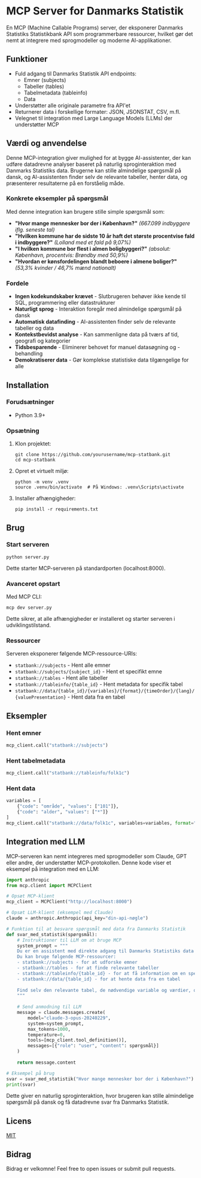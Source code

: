 # MCP Server for Danmarks Statistik

En MCP (Machine Callable Programs) server, der eksponerer Danmarks Statistiks Statistikbank API som programmerbare ressourcer, hvilket gør det nemt at integrere med sprogmodeller og moderne AI-applikationer.

## Funktioner

- Fuld adgang til Danmarks Statistik API endpoints:
  - Emner (subjects)
  - Tabeller (tables)
  - Tabelmetadata (tableinfo)
  - Data
- Understøtter alle originale parametre fra API'et
- Returnerer data i forskellige formater: JSON, JSONSTAT, CSV, m.fl.
- Velegnet til integration med Large Language Models (LLMs) der understøtter MCP

## Værdi og anvendelse

Denne MCP-integration giver mulighed for at bygge AI-assistenter, der kan udføre datadrevne analyser baseret på naturlig sproginteraktion med Danmarks Statistiks data. Brugerne kan stille almindelige spørgsmål på dansk, og AI-assistenten finder selv de relevante tabeller, henter data, og præsenterer resultaterne på en forståelig måde.

### Konkrete eksempler på spørgsmål

Med denne integration kan brugere stille simple spørgsmål som:

- **"Hvor mange mennesker bor der i København?"** *(667.099 indbyggere iflg. seneste tal)*
- **"Hvilken kommune har de sidste 10 år haft det største procentvise fald i indbyggere?"** *(Lolland med et fald på 9,07%)*
- **"I hvilken kommune bor flest i almen boligbyggeri?"** *(absolut: København, procentvis: Brøndby med 50,9%)*
- **"Hvordan er kønsfordelingen blandt beboere i almene boliger?"** *(53,3% kvinder / 46,7% mænd nationalt)*

### Fordele

- **Ingen kodekundskaber krævet** - Slutbrugeren behøver ikke kende til SQL, programmering eller datastrukturer
- **Naturligt sprog** - Interaktion foregår med almindelige spørgsmål på dansk
- **Automatisk datafinding** - AI-assistenten finder selv de relevante tabeller og data
- **Kontekstbevidst analyse** - Kan sammenligne data på tværs af tid, geografi og kategorier
- **Tidsbesparende** - Eliminerer behovet for manuel datasøgning og -behandling
- **Demokratiserer data** - Gør komplekse statistiske data tilgængelige for alle

## Installation

### Forudsætninger
- Python 3.9+

### Opsætning

1. Klon projektet:
   ```
   git clone https://github.com/yourusername/mcp-statbank.git
   cd mcp-statbank
   ```

2. Opret et virtuelt miljø:
   ```
   python -m venv .venv
   source .venv/bin/activate  # På Windows: .venv\Scripts\activate
   ```

3. Installer afhængigheder:
   ```
   pip install -r requirements.txt
   ```

## Brug

### Start serveren

```
python server.py
```

Dette starter MCP-serveren på standardporten (localhost:8000).

### Avanceret opstart

Med MCP CLI:

```
mcp dev server.py
```

Dette sikrer, at alle afhængigheder er installeret og starter serveren i udviklingstilstand.

### Ressourcer

Serveren eksponerer følgende MCP-ressource-URIs:

- `statbank://subjects` - Hent alle emner
- `statbank://subjects/{subject_id}` - Hent et specifikt emne
- `statbank://tables` - Hent alle tabeller
- `statbank://tableinfo/{table_id}` - Hent metadata for specifik tabel
- `statbank://data/{table_id}/{variables}/{format}/{timeOrder}/{lang}/{valuePresentation}` - Hent data fra en tabel

## Eksempler

### Hent emner
```python
mcp_client.call("statbank://subjects")
```

### Hent tabelmetadata
```python
mcp_client.call("statbank://tableinfo/folk1c")
```

### Hent data
```python
variables = [
    {"code": "område", "values": ["101"]},
    {"code": "alder", "values": ["*"]}
]
mcp_client.call("statbank://data/folk1c", variables=variables, format="JSON")
```

## Integration med LLM

MCP-serveren kan nemt integreres med sprogmodeller som Claude, GPT eller andre, der understøtter MCP-protokollen. Denne kode viser et eksempel på integration med en LLM:

```python
import anthropic
from mcp.client import MCPClient

# Opsæt MCP-klient
mcp_client = MCPClient("http://localhost:8000")

# Opsæt LLM-klient (eksempel med Claude)
claude = anthropic.Anthropic(api_key="din-api-nøgle")

# Funktion til at besvare spørgsmål med data fra Danmarks Statistik
def svar_med_statistik(spørgsmål):
    # Instruktioner til LLM om at bruge MCP
    system_prompt = """
    Du er en assistent med direkte adgang til Danmarks Statistiks data via MCP.
    Du kan bruge følgende MCP-ressourcer:
    - statbank://subjects - for at udforske emner
    - statbank://tables - for at finde relevante tabeller
    - statbank://tableinfo/{table_id} - for at få information om en specifik tabel
    - statbank://data/{table_id} - for at hente data fra en tabel
    
    Find selv den relevante tabel, de nødvendige variable og værdier, og besvar spørgsmålet med data.
    """
    
    # Send anmodning til LLM
    message = claude.messages.create(
        model="claude-3-opus-20240229",
        system=system_prompt,
        max_tokens=1000,
        temperature=0,
        tools=[mcp_client.tool_definition()],
        messages=[{"role": "user", "content": spørgsmål}]
    )
    
    return message.content

# Eksempel på brug
svar = svar_med_statistik("Hvor mange mennesker bor der i København?")
print(svar)
```

Dette giver en naturlig sproginteraktion, hvor brugeren kan stille almindelige spørgsmål på dansk og få datadrevne svar fra Danmarks Statistik.

## Licens

[MIT](LICENSE)

## Bidrag

Bidrag er velkomne! Feel free to open issues or submit pull requests. 